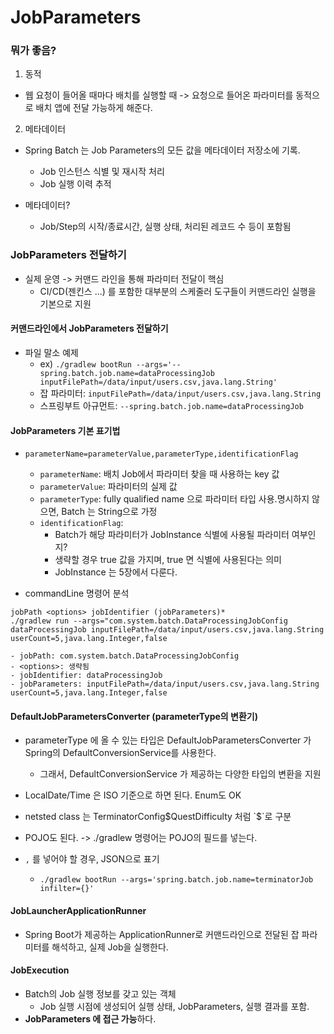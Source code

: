 # JobParameters

### 뭐가 좋음?
1. 동적
  - 웹 요청이 들어올 때마다 배치를 실행할 때 -> 요청으로 들어온 파라미터를 동적으로 배치 앱에 전달 가능하게 해준다.

2. 메타데이터
- Spring Batch 는 Job Parameters의 모든 값을 메타데이터 저장소에 기록.
  - Job 인스턴스 식별 및 재시작 처리
  - Job 실행 이력 추적

- 메타데이터?
  - Job/Step의 시작/종료시간, 실행 상태, 처리된 레코드 수 등이 포함됨

### JobParameters 전달하기
- 실제 운영 -> 커맨드 라인을 통해 파라미터 전달이 핵심
  - CI/CD(젠킨스 ...) 를 포함한 대부분의 스케줄러 도구들이 커맨드라인 실행을 기본으로 지원

#### 커맨드라인에서 JobParameters 전달하기
- 파일 말소 예제
  - ex) `./gradlew bootRun --args='--spring.batch.job.name=dataProcessingJob inputFilePath=/data/input/users.csv,java.lang.String'`
  - 잡 파라미터: `inputFilePath=/data/input/users.csv,java.lang.String`
  - 스프링부트 아규먼트: `--spring.batch.job.name=dataProcessingJob`

#### JobParameters 기본 표기법
- `parameterName=parameterValue,parameterType,identificationFlag`
  - `parameterName`: 배치 Job에서 파라미터 찾을 때 사용하는 key 값
  - `parameterValue`: 파라미터의 실제 값
  - `parameterType`: fully qualified name 으로 파라미터 타입 사용.명시하지 않으면, Batch 는 String으로 가정
  - `identificationFlag`:
    - Batch가 해당 파라미터가 JobInstance 식별에 사용될 파라미터 여부인지?
    - 생략할 경우 true 값을 가지며, true 면 식별에 사용된다는 의미
    - JobInstance 는 5장에서 다룬다.

- commandLine 명령어 분석
```angular2html
jobPath <options> jobIdentifier (jobParameters)*
./gradlew run --args="com.system.batch.DataProcessingJobConfig dataProcessingJob inputFilePath=/data/input/users.csv,java.lang.String userCount=5,java.lang.Integer,false

- jobPath: com.system.batch.DataProcessingJobConfig
- <options>: 생략됨
- jobIdentifier: dataProcessingJob
- jobParameters: inputFilePath=/data/input/users.csv,java.lang.String userCount=5,java.lang.Integer,false
```

#### DefaultJobParametersConverter (parameterType의 변환기)
- parameterType 에 올 수 있는 타입은 DefaultJobParametersConverter 가 Spring의 DefaultConversionService를 사용한다.
  - 그래서, DefaultConversionService 가 제공하는 다양한 타입의 변환을 지원

- LocalDate/Time 은 ISO 기준으로 하면 된다. Enum도 OK
- netsted class 는 TerminatorConfig$QuestDifficulty 처럼 `$`로 구분
- POJO도 된다. -> ./gradlew 명령어는 POJO의 필드를 넣는다.
- `,` 를 넣어야 할 경우, JSON으로 표기
  - `./gradlew bootRun --args='spring.batch.job.name=terminatorJob infilter={}'`

#### JobLauncherApplicationRunner
- Spring Boot가 제공하는 ApplicationRunner로 커맨드라인으로 전달된 잡 파라미터를 해석하고, 실제 Job을 실행한다.

#### JobExecution
- Batch의 Job 실행 정보를 갖고 있는 객체
  - Job 실행 시점에 생성되어 실행 상태, JobParameters, 실행 결과를 포함. 
- **JobParameters 에 접근 가능**하다. 
